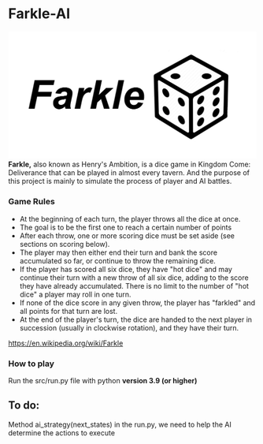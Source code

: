 # Farkle-AI
![Farkle logo](resource/Farkle.png "Farkle logo")
**Farkle,** also known as Henry's Ambition, is a dice game in Kingdom Come: Deliverance that can be played in almost every tavern. 
And the purpose of this project is mainly to simulate the process of player and AI battles.

### Game Rules ###
 - At the beginning of each turn, the player throws all the dice at once.
 - The goal is to be the first one to reach a certain number of points
 - After each throw, one or more scoring dice must be set aside (see sections on scoring below).
 - The player may then either end their turn and bank the score accumulated so far, or continue to throw the remaining dice.
 - If the player has scored all six dice, they have "hot dice" and may continue their turn with a new throw of all six dice, adding to the score they have already accumulated. There is no limit to the number of "hot dice" a player may roll in one turn.
 - If none of the dice score in any given throw, the player has "farkled" and all points for that turn are lost.
 - At the end of the player's turn, the dice are handed to the next player in succession (usually in clockwise rotation), and they have their turn.
 
 https://en.wikipedia.org/wiki/Farkle
 
 ### How to play ###
 Run the src/run.py file with python **version 3.9 (or higher)**
 
 ## To do: ##
 Method ai_strategy(next_states) in the run.py, we need to help the AI determine the actions to execute
